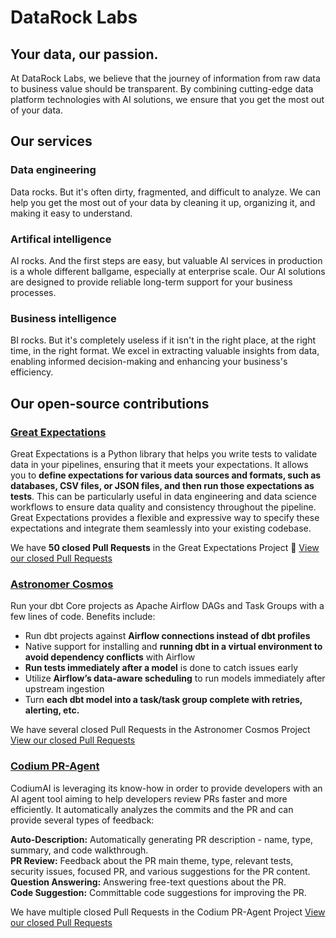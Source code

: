 # DataRock Labs
## Your data, our passion.
At DataRock Labs, we believe that the journey of information from raw data to business value should be transparent. By combining cutting-edge data platform technologies with AI solutions, we ensure that you get the most out of your data.

## Our services
### Data engineering
Data rocks. But it's often dirty, fragmented, and difficult to analyze. We can help you get the most out of your data by cleaning it up, organizing it, and making it easy to understand.
### Artifical intelligence
AI rocks. And the first steps are easy, but valuable AI services in production is a whole different ballgame, especially at enterprise scale. Our AI solutions are designed to provide reliable long-term support for your business processes.
### Business intelligence
BI rocks. But it's completely useless if it isn't in the right place, at the right time, in the right format. We excel in extracting valuable insights from data, enabling informed decision-making and enhancing your business's efficiency.

## Our open-source contributions
### [Great Expectations](https://github.com/great-expectations/great_expectations)
Great Expectations is a Python library that helps you write tests to validate data in your pipelines, ensuring that it meets your expectations. It allows you to **define expectations for various data sources and formats, such as databases, CSV files, or JSON files, and then run those expectations as tests**. This can be particularly useful in data engineering and data science workflows to ensure data quality and consistency throughout the pipeline. Great Expectations provides a flexible and expressive way to specify these expectations and integrate them seamlessly into your existing codebase.

We have **50 closed Pull Requests** in the Great Expectations Project 🚀
[View our closed Pull Requests](https://github.com/great-expectations/great_expectations/pulls?q=author%3Aszecsip+is%3Aclosed)

### [Astronomer Cosmos](https://github.com/astronomer/astronomer-cosmos)
Run your dbt Core projects as Apache Airflow DAGs and Task Groups with a few lines of code. Benefits include:

-   Run dbt projects against **Airflow connections instead of dbt profiles**
-   Native support for installing and **running dbt in a virtual environment to avoid dependency conflicts** with Airflow
-   **Run tests immediately after a model** is done to catch issues early
-   Utilize **Airflow’s data-aware scheduling** to run models immediately after upstream ingestion
-   Turn **each dbt model into a task/task group complete with retries, alerting, etc.**

We have several closed Pull Requests in the Astronomer Cosmos Project
[View our closed Pull Requests](https://github.com/astronomer/astronomer-cosmos/pulls?q=author%3Aszecsip+is%3Aclosed)
### [Codium PR-Agent](https://github.com/Codium-ai/pr-agent)
CodiumAI is leveraging its know-how in order to provide developers with an AI agent tool aiming to help developers review PRs faster and more efficiently. It automatically analyzes the commits and the PR and can provide several types of feedback:

**Auto-Description:**  Automatically generating PR description - name, type, summary, and code walkthrough.  
**PR Review:**  Feedback about the PR main theme, type, relevant tests, security issues, focused PR, and various suggestions for the PR content.  
**Question Answering:**  Answering free-text questions about the PR.  
**Code Suggestion:**  Committable code suggestions for improving the PR.

We have multiple closed Pull Requests in the Codium PR-Agent Project
[View our closed Pull Requests](https://github.com/Codium-ai/pr-agent/pulls?q=author%3Aszecsip+is%3Aclosed)
